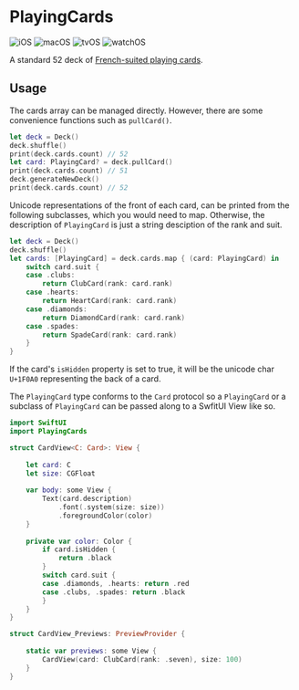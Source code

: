 # PlayingCards

![iOS](https://img.shields.io/badge/iOS-13%2B-blue)
![macOS](https://img.shields.io/badge/macOS-10.15%2B-blue)
![tvOS](https://img.shields.io/badge/tvOS-13%2B-blue)
![watchOS](https://img.shields.io/badge/watchOS-6%2B-blue)

A standard 52 deck of [French-suited playing cards](https://en.wikipedia.org/wiki/French-suited_playing_cards).

## Usage

The cards array can be managed directly. However, there are some convenience functions such as `pullCard()`.

```swift
let deck = Deck()
deck.shuffle()
print(deck.cards.count) // 52
let card: PlayingCard? = deck.pullCard()
print(deck.cards.count) // 51
deck.generateNewDeck()
print(deck.cards.count) // 52
```

Unicode representations of the front of each card, can be printed from the following subclasses, which you would need to map. Otherwise, the description of `PlayingCard` is just a string desciption of the rank and suit. 

```swift
let deck = Deck()
deck.shuffle()
let cards: [PlayingCard] = deck.cards.map { (card: PlayingCard) in
    switch card.suit {
    case .clubs:
        return ClubCard(rank: card.rank)
    case .hearts:
        return HeartCard(rank: card.rank)
    case .diamonds:
        return DiamondCard(rank: card.rank)
    case .spades:
        return SpadeCard(rank: card.rank)
    }
}
```

If the card's `isHidden` property is set to true, it will be the unicode char `U+1F0A0` representing the back of a card.

The `PlayingCard` type conforms to the `Card` protocol so a `PlayingCard` or a subclass of `PlayingCard` can be passed along to a SwfitUI View like so.

```swift
import SwiftUI
import PlayingCards

struct CardView<C: Card>: View {
    
    let card: C
    let size: CGFloat
    
    var body: some View {
        Text(card.description)
            .font(.system(size: size))
            .foregroundColor(color)
    }
    
    private var color: Color {
        if card.isHidden {
            return .black
        }
        switch card.suit {
        case .diamonds, .hearts: return .red
        case .clubs, .spades: return .black
        }
    }
}

struct CardView_Previews: PreviewProvider {
    
    static var previews: some View {
        CardView(card: ClubCard(rank: .seven), size: 100)
    }
}
```
